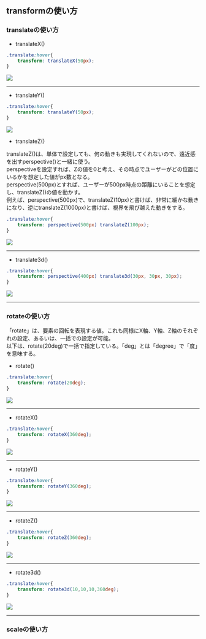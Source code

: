 ## transformの使い方
### translateの使い方
- translateX()
```css
.translate:hover{
    transform: translateX(50px);
}
```
<img src="https://i.gyazo.com/d74d9b2a0e346651e577fd1e253b3e7b.gif">

----

- translateY()
```css
.translate:hover{
    transform: translateY(50px);
}
```
<img src="https://i.gyazo.com/4045a8e68886db5264c73bcd98b9ebc1.gif">

- translateZ()

translateZ()は、単体で設定しても、何の動きも実現してくれないので、遠近感を出すperspective()と一緒に使う。<br>
perspectiveを設定すれば、Zの値を0と考え、その時点でユーザーがどの位置にいるかを想定した値がpx数となる。<br>
perspective(500px)とすれば、ユーザーが500px時点の距離にいることを想定し、translateZ()の値を動かす。<br>
例えば、perspective(500px)で、translateZ(10px)と書けば、非常に細かな動きになり、逆にtranslateZ(1000px)と書けば、視界を飛び越えた動きをする。<br>
```css
.translate:hover{
    transform: perspective(500px) translateZ(100px);
}
```
<img src="https://i.gyazo.com/4bf08e06f2e9bf3beb3636c437d33fd7.gif">

---

- translate3d()
```css
.translate:hover{
    transform: perspective(400px) translate3d(30px, 30px, 30px);
}
```
<img src="https://i.gyazo.com/e9aed5d839218451dc71b55ce181669c.gif">

---

### rotateの使い方
「rotate」は、要素の回転を表現する値。これも同様にX軸、Y軸、Z軸のそれぞれの設定、あるいは、一括での設定が可能。<br>
以下は、rotate(20deg)で一括で指定している。「deg」とは「degree」で「度」を意味する。
- rotate()
```css
.translate:hover{
    transform: rotate(20deg);
}
```
<img src="https://i.gyazo.com/4682a6462041304c2b86102618d74170.gif">

---

- rotateX()
```css
.translate:hover{
    transform: rotateX(360deg);
}
```
<img src="https://i.gyazo.com/a00e70b1d221a6a20823e63283fe20c0.gif">

---

- rotateY()
```css
.translate:hover{
    transform: rotateY(360deg);
}
```
<img src="https://i.gyazo.com/c15147e0b279914e413d5482712e839e.gif">

---

- rotateZ()
```css
.translate:hover{
    transform: rotateZ(360deg);
}
```
<img src="https://i.gyazo.com/e7946917598bf4851458ecb1f2fae094.gif">

---

- rotate3d()
```css
.translate:hover{
    transform: rotate3d(10,10,10,360deg);
}
```
<img src="https://i.gyazo.com/425299d1dd2a50c5ec3666fc320c96f6.gif">

---

### scaleの使い方

